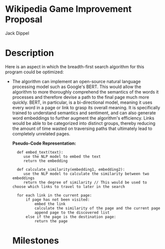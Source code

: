 # Wikipedia Game Improvement Proposal
Jack Dippel

# Description
Here is an aspect in which the breadth-first search algorithm for this program could be optimized:

* The algorithm can implement an open-source natural language processing model such as Google's BERT. This would allow the algorithm to more thoroughly comprehend the semantics of the words it processes and therefore devise a path to the final page much more quickly. BERT, in particular, is a bi-directional model, meaning it uses every word in a page or link to grasp its overall meaning. It is specifically trained to understand semantics and sentiment, and can also generate word embeddings to further augment the algorithm's efficiency. Links would be able to be categorized into distinct groups, thereby reducing the amount of time wasted on traversing paths that ultimately lead to completely unrelated pages.
  
  __Pseudo-Code Representation:__


        def embed_text(text):
           use the NLP model to embed the text
           return the embedding

        def calculate_similarity(embedding1, embedding2):
           use the NLP model to calculate the similarity between two embeddings
           return the degree of similarity // This would be used to choose which links to travel to later in the search

        for each link in the current page:
            if page has not been visited:
                embed the link
                calculate the similarity of the page and the current page
                append page to the discovered list
            else if the page is the destination page:
                return the page

  # Milestones
  

       

        
  

   
       
  
